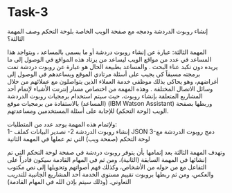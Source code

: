 # Task-3
إنشاء روبوت الدردشة ودمجه مع صفحة الويب الخاصة بلوحة التحكم
وصف المهمة الثالثة؟

المهمة الثالثة: عبارة عن إنشاء روبوت دردشة  أو ما يسمى بالمساعد ، ويتواجد هذا المساعد في عدد من مواقع الويب ليساعد من يرتاد هذه المواقع في الوصول إلى ما يريده دون تكبد عناء البحث
. 
والمساعد بطبيعة الحال هو عبارة عن روبوت دردشة تمت برمجته مسبقاً كي يجيب على أسئلة مرتادي الموقع ويساعدهم في الوصول إلى أغراضهم، وهو يحاكي بذلك موظفي خدمة العملاء الذين يتواصلون مع عملائهم من خلال وسائل الاتصال المختلفة
.
  وهذه المهمة من اختصاص مسار إنترنت الأشياء لإتمام أحد المشاريع المتعلقة بإنشاء روبوت، حيث سيتم استخدام برمجيات روبوت الدردشة (المساعد) بالاستفادة من برمجيات موقع   (IBM Watson Assistant) وربطها بصفحة الويب (لوحة التحكم) للإجابة على أسئلة المستخدمين ومساعدتهم.
  
  ولإتمام هذه المهمة يوجد عدد من المتطلبات:                                                                                                                  
1-	إنشاء روبوت الدردشة 
2-	تصدير البيانات كملف JSON
3-دمج روبوت الدردشة مع لوحة التحكم (صفحة ويب) التي تم عملها في المهمة الثانية

وتهدف المهمة الثالثة بعد إتمامها بأن يتوفر روبوت دردشة في صفحة لوحة التحكم التي تم إنشائها في المهمة السابقة (الثانية)، ومن ثم في المهام القادمة   سيكون قادراً على التفاعل مع من حوله من الأشخاص، وكذلك فهم أصواتهم وتحويلها إلى نص مكتوب والعكس، ومن ثم ربطها بروبوت تقييم مستوى الخدمة أحد المشاريع الجانبية للتدريب التعاوني. (وذلك سيتم بإذن الله في المهام القادمة)
